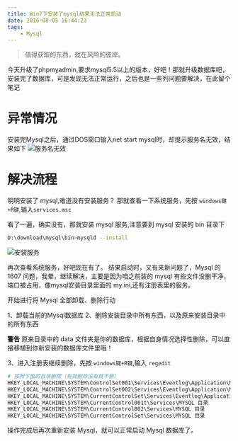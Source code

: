 ```yaml
---
title: Win7下安装了mysql结果无法正常启动
date: 2016-08-05 16:44:23
tags:
    - Mysql
---
```


> 值得获取的东西，就在风险的彼岸。

今天升级了phpmyadmin,要求mysql5.5以上的版本，好吧！那就升级数据库吧，安装完了数据库，可是发现无法正常运行，之后也是一些列问题要解决，在此留个笔记

<!-- more -->

# 异常情况

安装完Mysql之后，通过DOS窗口输入net start mysql时，却提示服务名无效，结果如下
![服务名无效](https://s1.ax1x.com/2020/05/22/YL7XdJ.jpg)

# 解决流程

明明安装了 mysql,难道没有安装服务？
那就查看一下系统服务，先按 `windows键+R键`,输入`services.msc`

看了一遍，确实没有，那就安装 mysql 服务,注意要到 mysql 安装的 bin 目录下
``` bash
D:\download\mysql\bin>mysqld --install
```
![安装服务](https://s1.ax1x.com/2020/05/22/YL7OZ4.jpg)

再次查看系统服务，好吧现在有了。
结果启动时，又有来新问题了，Mysql 的 1607 问题，我晕，继续解决，主要是因为咱之前装的 mysql 有些文件没删干净，端口被占用，像mysql安装目录里面的 my.ini,还有注册表里的服务。

开始进行将 Mysql 全部卸载、删除行动

1、卸载当前的Mysql数据库
2、删除安装目录中所有东西，以及原来安装目录中的所有东西

**警告** 原来目录中的 data 文件夹是你的数据库，根据自身情况选择性删除，可以直接移植到你新安装的数据库文件里哦！

3、进入注册表继续删除，先按 `windows键+R键`,输入 `regedit`
``` bash
# 按照下面的目录删除（有就删除没有就不删）
HKEY_LOCAL_MACHINE\SYSTEM\ControlSet001\Services\Eventlog\Application\MySQL 目录删除  
HKEY_LOCAL_MACHINE\SYSTEM\ControlSet002\Services\Eventlog\Application\MySQL 目录删除
HKEY_LOCAL_MACHINE\SYSTEM\CurrentControlSet\Services\Eventlog\Application\MySQL 目录删除  
HKEY_LOCAL_MACHINE\SYSTEM\CurrentControl001t\Services\MYSQL 目录 
HKEY_LOCAL_MACHINE\SYSTEM\CurrentControl002\Services\MYSQL 目录 
HKEY_LOCAL_MACHINE\SYSTEM\CurrentControlSet\Services\MYSQL 目录
```
操作完成后再次重新安装 Mysql，就可以正常启动 Mysql 数据库了。